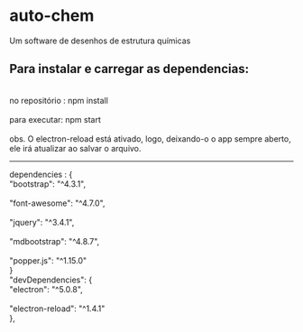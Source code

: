 # auto-chem
Um software de desenhos de estrutura químicas


## Para instalar e carregar as dependencias:
<br> no repositório : npm install <br> 
<br> para executar: npm start <br> 
 <br> obs. O electron-reload está ativado, logo, deixando-o o app sempre aberto, ele irá atualizar ao salvar o arquivo. <br> 
<hr>
dependencies : 
{
    <br>  "bootstrap": "^4.3.1", <br> 
    <br>  "font-awesome": "^4.7.0", <br> 
     <br> "jquery": "^3.4.1", <br> 
    <br>  "mdbootstrap": "^4.8.7", <br> 
    <br>  "popper.js": "^1.15.0" <br> 
  }
 <br> "devDependencies": {
    <br>  "electron": "^5.0.8", <br> 
     <br> "electron-reload": "^1.4.1" <br> 
},

